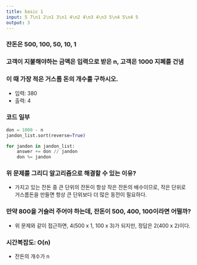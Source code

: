 ```yaml
---
title: basic 1
input: 5 7\n1 2\n1 3\n1 4\n2 4\n3 4\n3 5\n4 5\n4 5
output: 3
---
```


### 잔돈은 500, 100, 50, 10, 1

### 고객이 지불해야하는 금액은 입력으로 받은 n, 고객은 1000 지폐를 건냄

### 이 때 가장 적은 거스름 돈의 개수를 구하시오.

- 입력: 380
- 출력: 4

### 코드 일부

```python
don = 1000 - n
jandon_list.sort(reverse=True)

for jandon in jandon_list:
    answer += don // jandon
    don %= jandon
```

### 위 문제를 그리디 알고리즘으로 해결할 수 있는 이유?

- 가지고 있는 잔돈 중 큰 단위의 잔돈이 항상 작은 잔돈의 배수이므로, 작은 단위로 거스름돈을 만들면 항상 큰 단위보다 더 많은 동전이 필요하다.

### 만약 800을 거슬러 주어야 하는데, 잔돈이 500, 400, 100이라면 어떨까?

- 위 문제와 같이 접근하면, 4(500 x 1, 100 x 3)가 되지만, 정답은 2(400 x 2)이다.

### 시간복잡도: O(n)

- 잔돈의 개수가 n
